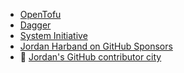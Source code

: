 - [OpenTofu](https://opentofu.org)
- [Dagger](https://dagger.io)
- [System Initiative](https://www.systeminit.com)
- [Jordan Harband on GitHub Sponsors](https://github.com/sponsors/ljharb)
- 📸 [Jordan's GitHub contributor city](https://pbs.twimg.com/media/EzD2zOMUYAAoQgX?format=jpg&name=large)